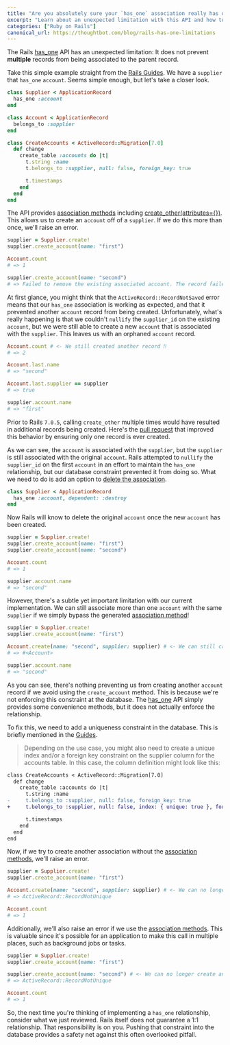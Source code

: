 ```yaml
---
title: "Are you absolutely sure your `has_one` association really has one association?"
excerpt: "Learn about an unexpected limitation with this API and how to combat it universally."
categories: ["Ruby on Rails"]
canonical_url: https://thoughtbot.com/blog/rails-has-one-limitations
---
```


The Rails [has_one][1] API has an unexpected limitation: It does not prevent
**multiple** records from being associated to the parent record.

Take this simple example straight from the [Rails Guides][1]. We have a
`supplier` that `has_one` `account`. Seems simple enough, but let's take a
closer look.

```ruby
class Supplier < ApplicationRecord
  has_one :account
end

class Account < ApplicationRecord
  belongs_to :supplier
end

class CreateAccounts < ActiveRecord::Migration[7.0]
  def change
    create_table :accounts do |t|
      t.string :name
      t.belongs_to :supplier, null: false, foreign_key: true

      t.timestamps
    end
  end
end
```

The API provides [association methods][2] including
[create_other(attributes={})][3]. This allows us to create an `account`
off of a `supplier`. If we do this more than once, we'll raise an error.

```ruby
supplier = Supplier.create!
supplier.create_account(name: "first")

Account.count
# => 1

supplier.create_account(name: "second")
# => Failed to remove the existing associated account. The record failed to save after its foreign key was set to nil. (ActiveRecord::RecordNotSaved)
```

At first glance, you might think that the `ActiveRecord::RecordNotSaved`
error means that our `has_one` association is working as expected, and that
it prevented another `account` record from being created. Unfortunately, what's
really happening is that we couldn't `nullify` the `supplier_id` on the existing
`account`, but we were still able to create a new `account` that is associated
with the `supplier`. This leaves us with an orphaned `account` record.

```ruby
Account.count # <- We still created another record ‼️
# => 2

Account.last.name
# => "second"

Account.last.supplier == supplier
# => true

supplier.account.name
# => "first"
```

<aside class="info">
Prior to Rails <code>7.0.5</code>, calling <code>create_other</code> multiple
times would have resulted in additional records being created. Here's the <a
href="https://github.com/rails/rails/pull/46386">pull request</a> that improved
this behavior by ensuring only one record is ever created.
</aside>

As we can see, the `account` is associated with the `supplier`, but the
`supplier` is still associated with the original `account`. Rails attempted to
`nullify` the `supplier_id` on the first `account` in an effort to maintain the
`has_one` relationship, but our database constraint prevented it from doing so.
What we need to do is add an option to [delete the association][4].

```ruby
class Supplier < ApplicationRecord
  has_one :account, dependent: :destroy
end
```

Now Rails will know to delete the original `account` once the new `account` has
been created.

```ruby
supplier = Supplier.create!
supplier.create_account(name: "first")
supplier.create_account(name: "second")

Account.count
# => 1

supplier.account.name
# => "second"
```

However, there's a subtle yet important limitation with our current
implementation. We can still associate more than one `account` with the same
`supplier` if we simply bypass the generated [association method][2]!

```ruby
supplier = Supplier.create!
supplier.create_account(name: "first")

Account.create(name: "second", supplier: supplier) # <- We can still create another record ‼️
# => #<Account>

supplier.account.name
# => "second"
```

As you can see, there's nothing preventing us from creating another `account`
record if we avoid using the `create_account` method. This is because we're not
enforcing this constraint at the database. The [has_one][1] API simply provides
some convenience methods, but it does not actually enforce the relationship.

To fix this, we need to add a uniqueness constraint in the database. This is
briefly mentioned in the [Guides][1].

> Depending on the use case, you might also need to create a unique index and/or
> a foreign key constraint on the supplier column for the accounts table. In
> this case, the column definition might look like this:

```diff
class CreateAccounts < ActiveRecord::Migration[7.0]
  def change
    create_table :accounts do |t|
      t.string :name
-     t.belongs_to :supplier, null: false, foreign_key: true
+     t.belongs_to :supplier, null: false, index: { unique: true }, foreign_key: true

      t.timestamps
    end
  end
end
```

Now, if we try to create another association without the [association
methods][2], we'll raise an error.

```ruby
supplier = Supplier.create!
supplier.create_account(name: "first")

Account.create(name: "second", supplier: supplier) # <- We can no longer create another record ✅
# => ActiveRecord::RecordNotUnique

Account.count
# => 1
```

Additionally, we'll also raise an error if we use the [association methods][2].
This is valuable since it's possible for an application to make this call in
multiple places, such as background jobs or tasks.

```ruby
supplier = Supplier.create!
supplier.create_account(name: "first")

supplier.create_account(name: "second") # <- We can no longer create another record ✅
# => ActiveRecord::RecordNotUnique

Account.count
# => 1
```

So, the next time you're thinking of implementing a `has_one` relationship,
consider what we just reviewed. Rails itself does not guarantee a 1:1
relationship. That responsibility is on you. Pushing that constraint into the
database provides a safety net against this often overlooked pitfall.

[1]: https://guides.rubyonrails.org/association_basics.html#the-has-one-association
[2]: https://guides.rubyonrails.org/association_basics.html#has-one-association-reference
[3]: https://api.rubyonrails.org/v7.0.5/classes/ActiveRecord/Associations/ClassMethods.html#module-ActiveRecord::Associations::ClassMethods-label-Auto-generated+methods
[4]: https://api.rubyonrails.org/v7.0.5/classes/ActiveRecord/Associations/ClassMethods.html#module-ActiveRecord::Associations::ClassMethods-label-Deleting+from+associations
